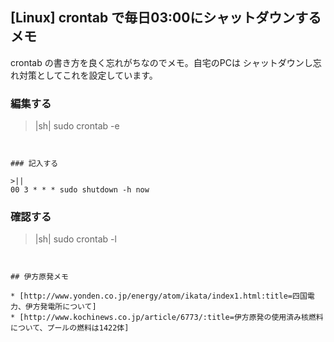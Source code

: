 ## [Linux] crontab で毎日03:00にシャットダウンするメモ

crontab の書き方を良く忘れがちなのでメモ。自宅のPCは シャットダウンし忘れ対策としてこれを設定しています。


### 編集する

>|sh|
sudo crontab -e
```


### 記入する

>||
00 3 * * * sudo shutdown -h now
```


### 確認する

>|sh|
sudo crontab -l
```


## 伊方原発メモ

* [http://www.yonden.co.jp/energy/atom/ikata/index1.html:title=四国電力、伊方発電所について]
* [http://www.kochinews.co.jp/article/6773/:title=伊方原発の使用済み核燃料について、プールの燃料は1422体]

